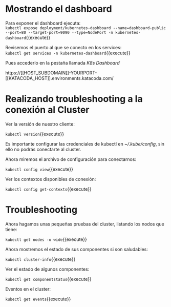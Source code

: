 # Mostrando el dashboard #
  
Para exponer el dashboard ejecuta:  
`kubectl expose deployment/kubernetes-dashboard --name=dashboard-public --port=80 --target-port=9090 --type=NodePort -n kubernetes-dashboard`{{execute}}


Revisemos el puerto al que se conecto en los services:  
`kubectl get services -n kubernetes-dashboard`{{execute}}

Pues accederlo en la pestaña llamada *K8s Dashboard*  
  
https://[[HOST_SUBDOMAIN]]-YOURPORT-[[KATACODA_HOST]].environments.katacoda.com/

# Realizando troubleshooting a la conexión al Cluster #
Ver la versión de nuestro cliente:  
  
`kubectl version`{{execute}}  

Es importante configurar las credenciales de kubectl en *~/.kube/config*, sin ello no podrás conectarte al cluster. 
  
Ahora miremos el archivo de configuración para conectarnos:  
  
`kubectl config view`{{execute}}  

Ver los contextos disponibles de conexión:  
  
`kubectl config get-contexts`{{execute}}  


# Troubleshooting #
Ahora hagamos unas pequeñas pruebas del cluster, listando los nodos que tiene:  
  
`kubectl get nodes -o wide`{{execute}}
  
Ahora mostremos el estado de sus componentes si son saludables:  
  
`kubectl cluster-info`{{execute}}  

Ver el estado de algunos componentes:  
  
`kubectl get componentstatus`{{execute}}  
  
Eventos en el cluster:  
  
`kubectl get events`{{execute}}